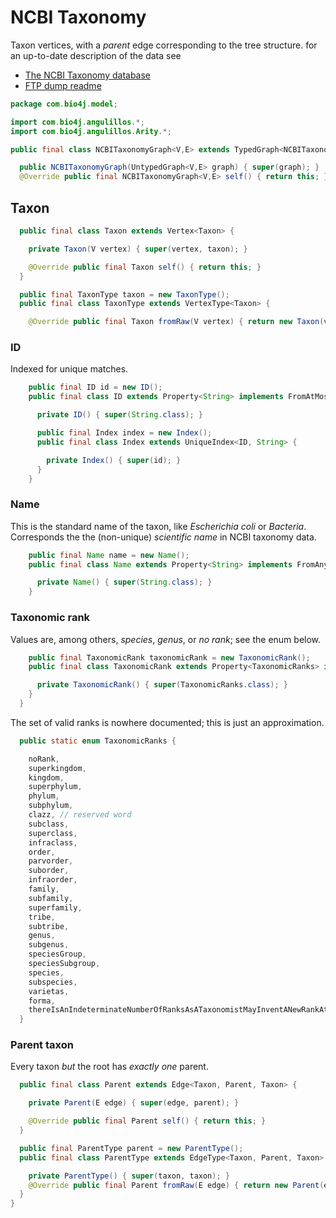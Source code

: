 
# NCBI Taxonomy

Taxon vertices, with a *parent* edge corresponding to the tree structure. for an up-to-date description of the data see

- [The NCBI Taxonomy database](https://www.ncbi.nlm.nih.gov/pmc/articles/PMC3245000/)
- [FTP dump readme](ftp://ftp.ncbi.nih.gov/pub/taxonomy/taxdump_readme.txt)


```java
package com.bio4j.model;

import com.bio4j.angulillos.*;
import com.bio4j.angulillos.Arity.*;

public final class NCBITaxonomyGraph<V,E> extends TypedGraph<NCBITaxonomyGraph<V,E>,V,E> {

  public NCBITaxonomyGraph(UntypedGraph<V,E> graph) { super(graph); }
  @Override public final NCBITaxonomyGraph<V,E> self() { return this; }
```


## Taxon



```java
  public final class Taxon extends Vertex<Taxon> {

    private Taxon(V vertex) { super(vertex, taxon); }

    @Override public final Taxon self() { return this; }
  }

  public final TaxonType taxon = new TaxonType();
  public final class TaxonType extends VertexType<Taxon> {

    @Override public final Taxon fromRaw(V vertex) { return new Taxon(vertex); }
```


### ID

Indexed for unique matches.


```java
    public final ID id = new ID();
    public final class ID extends Property<String> implements FromAtMostOne, ToOne {

      private ID() { super(String.class); }

      public final Index index = new Index();
      public final class Index extends UniqueIndex<ID, String> {

        private Index() { super(id); }
      }
    }
```


### Name

This is the standard name of the taxon, like *Escherichia coli* or *Bacteria*. Corresponds the the (non-unique) *scientific name* in NCBI taxonomy data.


```java
    public final Name name = new Name();
    public final class Name extends Property<String> implements FromAny, ToOne {

      private Name() { super(String.class); }
    }
```


### Taxonomic rank

Values are, among others, *species*, *genus*, or *no rank*; see the enum below.


```java
    public final TaxonomicRank taxonomicRank = new TaxonomicRank();
    public final class TaxonomicRank extends Property<TaxonomicRanks> implements FromAny, ToOne {

      private TaxonomicRank() { super(TaxonomicRanks.class); }
    }
  }
```


The set of valid ranks is nowhere documented; this is just an approximation.


```java
  public static enum TaxonomicRanks {

    noRank,
    superkingdom,
    kingdom,
    superphylum,
    phylum,
    subphylum,
    clazz, // reserved word
    subclass,
    superclass,
    infraclass,
    order,
    parvorder,
    suborder,
    infraorder,
    family,
    subfamily,
    superfamily,
    tribe,
    subtribe,
    genus,
    subgenus,
    speciesGroup,
    speciesSubgroup,
    species,
    subspecies,
    varietas,
    forma,
    thereIsAnIndeterminateNumberOfRanksAsATaxonomistMayInventANewRankAtWillAtAnyTimeIfTheyFeelThisIsNecessary;
  }
```


### Parent taxon

Every taxon *but* the root has *exactly one* parent.


```java
  public final class Parent extends Edge<Taxon, Parent, Taxon> {

    private Parent(E edge) { super(edge, parent); }

    @Override public final Parent self() { return this; }
  }

  public final ParentType parent = new ParentType();
  public final class ParentType extends EdgeType<Taxon, Parent, Taxon> implements FromAny, ToAtMostOne {

    private ParentType() { super(taxon, taxon); }
    @Override public final Parent fromRaw(E edge) { return new Parent(edge); }
  }
}

```




[main/java/com/bio4j/model/UniProtGraph.java]: UniProtGraph.java.md
[main/java/com/bio4j/model/UniProtENZYMEGraph.java]: UniProtENZYMEGraph.java.md
[main/java/com/bio4j/model/NCBITaxonomyGraph.java]: NCBITaxonomyGraph.java.md
[main/java/com/bio4j/model/UniRefGraph.java]: UniRefGraph.java.md
[main/java/com/bio4j/model/ENZYMEGraph.java]: ENZYMEGraph.java.md
[main/java/com/bio4j/model/UniProtNCBITaxonomyGraph.java]: UniProtNCBITaxonomyGraph.java.md
[main/java/com/bio4j/model/GOGraph.java]: GOGraph.java.md
[main/java/com/bio4j/model/UniProtGOGraph.java]: UniProtGOGraph.java.md